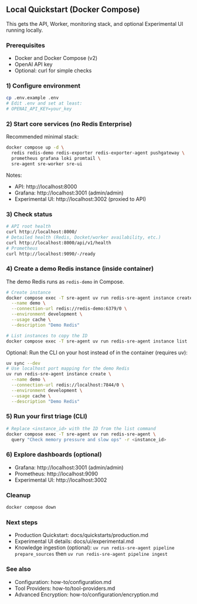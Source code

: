 ## Local Quickstart (Docker Compose)

This gets the API, Worker, monitoring stack, and optional Experimental UI running locally.

### Prerequisites
- Docker and Docker Compose (v2)
- OpenAI API key
- Optional: curl for simple checks

### 1) Configure environment
```bash
cp .env.example .env
# Edit .env and set at least:
# OPENAI_API_KEY=your_key
```

### 2) Start core services (no Redis Enterprise)
Recommended minimal stack:
```bash
docker compose up -d \
  redis redis-demo redis-exporter redis-exporter-agent pushgateway \
  prometheus grafana loki promtail \
  sre-agent sre-worker sre-ui
```
Notes:
- API: http://localhost:8000
- Grafana: http://localhost:3001 (admin/admin)
- Experimental UI: http://localhost:3002 (proxied to API)

### 3) Check status
```bash
# API root health
curl http://localhost:8000/
# Detailed health (Redis, Docket/worker availability, etc.)
curl http://localhost:8000/api/v1/health
# Prometheus
curl http://localhost:9090/-/ready
```

### 4) Create a demo Redis instance (inside container)
The demo Redis runs as `redis-demo` in Compose.
```bash
# Create instance
docker compose exec -T sre-agent uv run redis-sre-agent instance create \
  --name demo \
  --connection-url redis://redis-demo:6379/0 \
  --environment development \
  --usage cache \
  --description "Demo Redis"

# List instances to copy the ID
docker compose exec -T sre-agent uv run redis-sre-agent instance list
```

Optional: Run the CLI on your host instead of in the container (requires uv):
```bash
uv sync --dev
# Use localhost port mapping for the demo Redis
uv run redis-sre-agent instance create \
  --name demo \
  --connection-url redis://localhost:7844/0 \
  --environment development \
  --usage cache \
  --description "Demo Redis"
```

### 5) Run your first triage (CLI)
```bash
# Replace <instance_id> with the ID from the list command
docker compose exec -T sre-agent uv run redis-sre-agent \
  query "Check memory pressure and slow ops" -r <instance_id>
```

### 6) Explore dashboards (optional)
- Grafana: http://localhost:3001 (admin/admin)
- Prometheus: http://localhost:9090
- Experimental UI: http://localhost:3002

### Cleanup
```bash
docker compose down
```

### Next steps
- Production Quickstart: docs/quickstarts/production.md
- Experimental UI details: docs/ui/experimental.md
- Knowledge ingestion (optional): `uv run redis-sre-agent pipeline prepare_sources` then `uv run redis-sre-agent pipeline ingest`

### See also
- Configuration: how-to/configuration.md
- Tool Providers: how-to/tool-providers.md
- Advanced Encryption: how-to/configuration/encryption.md
